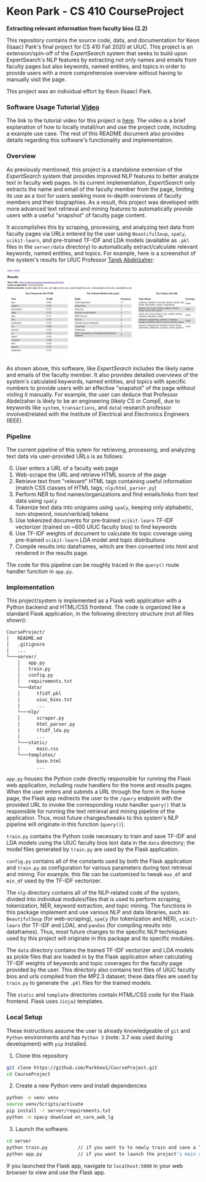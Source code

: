 # Keon Park - CS 410 CourseProject
**Extracting relevant information from faculty bios (2.2)**

This repository contains the source code, data, and documentation for Keon (Isaac) Park's final project for CS 410 Fall 2020 at UIUC. This project is an extension/spin-off of the *ExpertSearch* system that seeks to build upon ExpertSearch's NLP features by extracting not only names and emails from faculty pages but also keywords, named entities, and topics  in order to provide users with a more comprehensive overview without having to manually visit the page.

This project was an individual effort by Keon (Isaac) Park.

### Software Usage Tutorial [Video](https://www.youtube.com/watch?v=ry0-Qep3GfI)

The link to the tutorial video for this project is [here](https://www.youtube.com/watch?v=ry0-Qep3GfI). The video is a brief explanation of how to locally install/run and use the project code, including a example use case. The rest of this README document also provides details regarding this software's functionality and implementation.

### Overview

As previously mentioned, this project is a standalone extension of the *ExpertSearch* system that provides improved NLP features to better analyze text in faculty web pages. In its current implementation, *ExpertSearch* only extracts the name and email of the faculty member from the page, limiting its use as a tool for users seeking more in-depth overviews of faculty members and their biographies. As a result, this project was developed with more advanced text retrieval and mining features to automatically provide users with a useful "snapshot" of faculty page content.

It accomplishes this by scraping, processing, and analyzing text data from faculty pages via URLs entered by the user using `BeautifulSoup`, `spaCy`, `scikit-learn`, and pre-trained TF-IDF and LDA models (available as `.pkl` files in the `server/data` directory) to automatically extract/calculate relevant keywords, named entities, and topics. For example, here is a screenshot of the system's results for UIUC Professor [Tarek Abdelzaher](https://cs.illinois.edu/about/people/all-faculty/zaher):

![Screenshot](https://raw.githubusercontent.com/Parkkeo1/CourseProject/main/project_example_image.PNG)

As shown above, this software, like *ExpertSearch* includes the likely name and emails of the faculty member. It also provides detailed overviews of the system's calculated keywords, named entities, and topics with specific numbers to provide users with an effective "snapshot" of the page without visting it manually. For example, the user can deduce that Professor Abdelzaher is likely to be an engineering (likely CS or CompE, due to keywords like `system`, `transactions`, and `data`) research professor involved/related with the Institute of Electrical and Electronics Engineers (IEEE).

### Pipeline

The current pipeline of this sytem for retrieving, processing, and analyzing text data via user-provided URLs is as follows:

0. User enters a URL of a faculty web page
1. Web-scrape the URL and retrieve HTML source of the page
2. Retrieve text from "relevant" HTML tags containing useful information (match CSS classes of HTML tags; `nlp/html_parser.py`)
3. Perform NER to find names/organizations and find emails/links from text data using `spaCy`
4. Tokenize text data into unigrams using `spaCy`, keeping only alphabetic, non-stopword, noun/verb/adj tokens
5. Use tokenized documents for pre-trained `scikit-learn` TF-IDF vectorizer (trained on ~600 UIUC faculty bios) to find keywords
6. Use TF-IDF weights of document to calculate its topic coverage using pre-trained `scikit-learn` LDA model and topic distributions
7. Compile results into dataframes, which are then converted into html and rendered in the results page.

The code for this pipeline can be roughly traced in the `query()` route handler function in `app.py`.

### Implementation

This project/system is implemented as a Flask web application with a Python backend and HTML/CSS frontend. The code is organized like a standard Flask application, in the following directory structure (not all files shown):

```
CourseProject/
│   README.md
│   .gitignore
|   ...
└───server/
    │   app.py
    │   train.py
    │   config.py
    │   requirements.txt
    └───data/
    │      tfidf.pkl
    |      uiuc_bios.txt
    |      ...
    └───nlp/
    │      scraper.py
    |      html_parser.py
    |      tfidf_lda.py
    |      ...
    └───static/
    │      main.css
    └───templates/
           base.html
           ...
```

`app.py` houses the Python code directly responsible for running the Flask web application, including route handlers for the home and results pages. When the user enters and submits a URL through the form in the home page, the Flask app redirects the user to the `/query` endpoint with the provided URL to invoke the corresponding route handler `query()` that is responsible for running the text retrieval and mining pipeline of the application. Thus, most future changes/tweaks to this system's NLP pipeline will originate in this function (`query()`).

`train.py` contains the Python code necessary to train and save TF-IDF and LDA models using the UIUC faculty bios text data in the `data` directory; the model files generated by `train.py` are used by the Flask application.

`config.py` contains all of the constants used by both the Flask application and `train.py` as configuration for various parameters during text retrieval and mining. For example, this file can be customized to tweak `max_df` and `min_df` used by the TF-IDF vectorizer.

The `nlp` directory contains all of the NLP-related code of the system, divided into individual modules/files that is used to perform scraping, tokenization, NER, keyword extraction, and topic mining. The functions in this package implement and use various NLP and data libraries, such as: `BeautifulSoup` (for web-scraping), `spaCy` (for tokenization and NER), `scikit-learn` (for TF-IDF and LDA), and `pandas` (for compiling results into dataframes). Thus, most future changes to the specific NLP techniques used by this project will originate in this package and its specific modules.

The `data` directory contains the trained TF-IDF vectorizer and LDA models as pickle files that are loaded in by the Flask application when calculating TF-IDF weights of keywords and topic coverages for the faculty page provided by the user. This directory also contains text files of UIUC faculty bios and urls compiled from the MP2.3 dataset; these data files are used by `train.py` to generate the `.pkl` files for the trained models.

The `static` and `template` directories contain HTML/CSS code for the Flask frontend. Flask uses `Jinja2` templates.

### Local Setup

These instructions assume the user is already knowledgeable of `git` and `Python` environments and has `Python 3` (note: 3.7 was used during development) with `pip` installed.

1. Clone this repository

```bash
git clone https://github.com/Parkkeo1/CourseProject.git
cd CourseProject
```

2. Create a new Python venv and install dependencies

```bash
python -m venv venv
source venv/Scripts/activate
pip install -r server/requirements.txt
python -m spacy download en_core_web_lg
```

3. Launch the software.

```bash
cd server
python train.py           // if you want to to newly train and save a TF-IDF and LDA model based on data/uiuc_bios.txt to be later used by the Flask app.
python app.py             // if you want to launch the project's main application, the Flask app.
```

If you launched the Flask app, navigate to `localhost:5000` in your web browser to view and use the Flask app.
